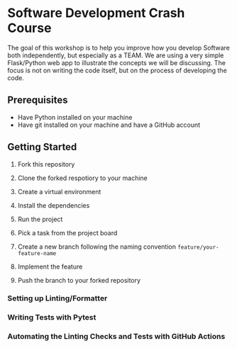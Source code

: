 # Software Development Crash Course

The goal of this workshop is to help you improve how you develop Software both independently, but especially as a TEAM. We are using a very simple Flask/Python web app to illustrate the concepts we will be discussing. The focus is not on writing the code itself, but on the process of developing the code.

## Prerequisites

- Have Python installed on your machine
- Have git installed on your machine and have a GitHub account

## Getting Started

1. Fork this repository
2. Clone the forked respotiory to your machine
3. Create a virtual environment
4. Install the dependencies
5. Run the project

6. Pick a task from the project board
7. Create a new branch following the naming convention `feature/your-feature-name`
8. Implement the feature
9. Push the branch to your forked repository

### Setting up Linting/Formatter

### Writing Tests with Pytest

### Automating the Linting Checks and Tests with GitHub Actions
